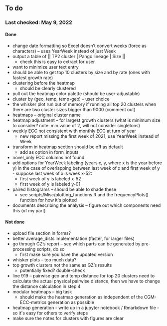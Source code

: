 
## To do

### Last checked: May 9, 2022

#### Done

* change date formatting so Excel doesn’t convert weeks (force as characters) – uses YearWeek instead of just Week
* output a table of || TP2 cluster | Pango lineage | Size ||
    * check this is easy to extract for user
* want to minimize user text entry
* should be able to get top 10 clusters by size and by rate (ones with fastest growth rate)
* clustering before the heatmap 
    * should be clearly clustered
* pull out the heatmap color palette (should be user-adjustable)
* cluster by (geo, temp, temp-geo) – user choice
* the whisker plot run out of memory if running all top 20 clusters when there are two cluster sizes bigger than 9000 (comment out)
* heatmaps – original cluster name 
* heatmap adjustment – for largest growth clusters (what is minimum size to consider? note: min value of 2, will not consider singletons)
* weekly ECC not consistent with monthly ECC at turn of year
    * new report missing the first week of 2021, use YearWeek instead of Week
* transform in heatmap section should be off as default
    * add as option in form_inputs
* novel_only ECC columns not found
* add options for YearWeek labeling (years x, y, where x is the year before y) in the case of overlapping between last week of x and first week of y - suppose last week of x is week x-52: 
    * first week of y is labeled x-52
    * first week of y is labeled y-01
* paired histograms – should be able to shade these
    * see scripts/Misc/plotting_functions.R and the frequencyPlots() function for how it's plotted
* documents describing the analysis – figure out which components need this (of my part)

#### Not done

* upload file section in forms?
* better average_dists implementation (faster, for larger files)
* go through GZ’s report – see which parts can be generated by pre-processing scripts, do so
    * first make sure you have the updated version
* whisker plots – too much data?
* top growth clusters not the same as GZ’s results
    * potentially fixed? double-check
* line 919 – pairwise geo and temp distance for top 20 clusters need to calculate the actual physical pairwise distance, then we have to change the distance calculation in step 4
* modular heatmaps – big task
    * should make the heatmap generation as independent of the CGM-ECC-metrics generation as possible
* heatmap generation - write up in a jupyter notebook / Rmarkdown file - so it's easy for others to verify steps
* make sure the notes for clusters with figures are clear
